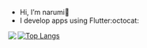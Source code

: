 - Hi, I’m narumi👋 
- I develop apps using Flutter:octocat:

<a href="https://github.com/anuraghazra/github-readme-stats">
  <img align="left" src="https://github-readme-stats.vercel.app/api?username=narumi0610&theme=flag-india&show_icons=true" />
</a>

[![Top Langs](https://github-readme-stats.vercel.app/api/top-langs/?username=narumi0610&layout=compact)](https://github.com/narumi0610/github-readme-stats)

<!---
narumi0610/narumi0610 is a ✨ special ✨ repository because its `README.md` (this file) appears on your GitHub profile.
You can click the Preview link to take a look at your changes.
--->
